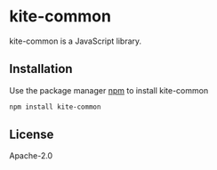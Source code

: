 # kite-common

kite-common is a JavaScript library.

## Installation

Use the package manager [npm](https://docs.npmjs.com/downloading-and-installing-node-js-and-npm) to install kite-common

```bash
npm install kite-common
```

## License
Apache-2.0



